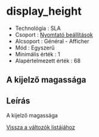 # display\_height

* Technológia : SLA
* Csoport : [Nyomtató beállítások](../../konfig/printer_settings.md)
* Alcsoport : Général - Afficher
* Mód : Egyszerű
* Minimális érték :  1
* Alapértelmezett érték : 68

## A kijelző magassága

## Leírás

A kijelző magassága

[Vissza a változók listájához](./)

